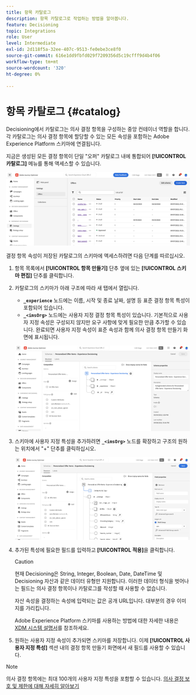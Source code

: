 ```yaml
---
title: 항목 카탈로그
description: 항목 카탈로그로 작업하는 방법을 알아봅니다.
feature: Decisioning
topic: Integrations
role: User
level: Intermediate
exl-id: 2d118f5a-32ee-407c-9513-fe0ebe3ce8f0
source-git-commit: 616e1dd9fbfd029f7209356d5c19cfff9d4b4f06
workflow-type: tm+mt
source-wordcount: '320'
ht-degree: 0%

---
```


# 항목 카탈로그 {#catalog}

Decisioning에서 카탈로그는 의사 결정 항목을 구성하는 중앙 컨테이너 역할을 합니다. 각 카탈로그는 의사 결정 항목에 할당할 수 있는 모든 속성을 포함하는 Adobe Experience Platform 스키마에 연결됩니다.

지금은 생성된 모든 결정 항목이 단일 &quot;오퍼&quot; 카탈로그 내에 통합되어 **[!UICONTROL 카탈로그]** 메뉴를 통해 액세스할 수 있습니다.

![](assets/catalogs-list.png)

결정 항목 속성이 저장된 카탈로그의 스키마에 액세스하려면 다음 단계를 따르십시오.

1. 항목 목록에서 **[!UICONTROL 항목 만들기]** 단추 옆에 있는 **[!UICONTROL 스키마 편집]** 단추를 클릭합니다.

1. 카탈로그의 스키마가 아래 구조에 따라 새 탭에서 열립니다.

   * **`_experience`** 노드에는 이름, 시작 및 종료 날짜, 설명 등 표준 결정 항목 특성이 포함되어 있습니다.
   * **`_<imsOrg>`** 노드에는 사용자 지정 결정 항목 특성이 있습니다. 기본적으로 사용자 지정 속성은 구성되지 않지만 요구 사항에 맞게 필요한 만큼 추가할 수 있습니다. 완료되면 사용자 지정 속성이 표준 속성과 함께 의사 결정 항목 만들기 화면에 표시됩니다.

   ![](assets/catalogs-schema.png)

1. 스키마에 사용자 지정 특성을 추가하려면 **`_<imsOrg>`** 노드를 확장하고 구조의 원하는 위치에서 &quot;+&quot; 단추를 클릭하십시오.

   ![](assets/catalogs-add.png)

1. 추가된 특성에 필요한 필드를 입력하고 **[!UICONTROL 적용]**&#x200B;을 클릭합니다.

   >[!CAUTION]
   >
   >현재 Decisioning은 String, Integer, Boolean, Date, DateTime 및 Decisioning 자산과 같은 데이터 유형만 지원합니다. 이러한 데이터 형식을 벗어나는 필드는 의사 결정 항목이나 카탈로그를 작성할 때 사용할 수 없습니다.

   자산 속성을 결정하는 속성에 입력되는 값은 공개 URL입니다. 대부분의 경우 이미지를 가리킵니다.

   Adobe Experience Platform 스키마를 사용하는 방법에 대한 자세한 내용은 [XDM 시스템 설명서](https://experienceleague.adobe.com/docs/experience-platform/xdm/ui/overview.html?lang=ko)를 참조하세요.

1. 원하는 사용자 지정 속성이 추가되면 스키마를 저장합니다. 이제 **[!UICONTROL 사용자 지정 특성]** 섹션 내의 결정 항목 만들기 화면에서 새 필드를 사용할 수 있습니다.

>[!NOTE]
>
>의사 결정 항목에는 최대 100개의 사용자 지정 특성을 포함할 수 있습니다. [의사 결정 보호 및 제한에 대해 자세히 알아보기](gs-experience-decisioning.md#guardrails)
